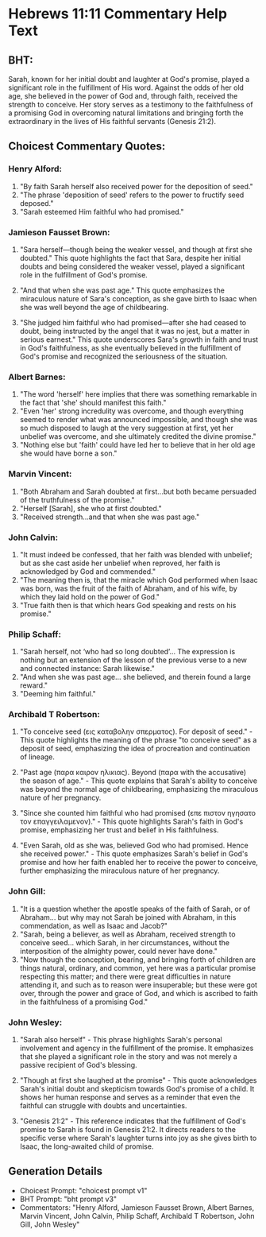 # Hebrews 11:11 Commentary Help Text

## BHT:
Sarah, known for her initial doubt and laughter at God's promise, played a significant role in the fulfillment of His word. Against the odds of her old age, she believed in the power of God and, through faith, received the strength to conceive. Her story serves as a testimony to the faithfulness of a promising God in overcoming natural limitations and bringing forth the extraordinary in the lives of His faithful servants (Genesis 21:2).

## Choicest Commentary Quotes:
### Henry Alford:
1. "By faith Sarah herself also received power for the deposition of seed." 
2. "The phrase 'deposition of seed' refers to the power to fructify seed deposed."
3. "Sarah esteemed Him faithful who had promised."

### Jamieson Fausset Brown:
1. "Sara herself—though being the weaker vessel, and though at first she doubted." This quote highlights the fact that Sara, despite her initial doubts and being considered the weaker vessel, played a significant role in the fulfillment of God's promise.

2. "And that when she was past age." This quote emphasizes the miraculous nature of Sara's conception, as she gave birth to Isaac when she was well beyond the age of childbearing.

3. "She judged him faithful who had promised—after she had ceased to doubt, being instructed by the angel that it was no jest, but a matter in serious earnest." This quote underscores Sara's growth in faith and trust in God's faithfulness, as she eventually believed in the fulfillment of God's promise and recognized the seriousness of the situation.

### Albert Barnes:
1. "The word 'herself' here implies that there was something remarkable in the fact that 'she' should manifest this faith."
2. "Even 'her' strong incredulity was overcome, and though everything seemed to render what was announced impossible, and though she was so much disposed to laugh at the very suggestion at first, yet her unbelief was overcome, and she ultimately credited the divine promise."
3. "Nothing else but 'faith' could have led her to believe that in her old age she would have borne a son."

### Marvin Vincent:
1. "Both Abraham and Sarah doubted at first...but both became persuaded of the truthfulness of the promise." 
2. "Herself [Sarah], she who at first doubted." 
3. "Received strength...and that when she was past age."

### John Calvin:
1. "It must indeed be confessed, that her faith was blended with unbelief; but as she cast aside her unbelief when reproved, her faith is acknowledged by God and commended."
2. "The meaning then is, that the miracle which God performed when Isaac was born, was the fruit of the faith of Abraham, and of his wife, by which they laid hold on the power of God."
3. "True faith then is that which hears God speaking and rests on his promise."

### Philip Schaff:
1. "Sarah herself, not ‘who had so long doubted’... The expression is nothing but an extension of the lesson of the previous verse to a new and connected instance: Sarah likewise."
2. "And when she was past age... she believed, and therein found a large reward."
3. "Deeming him faithful."

### Archibald T Robertson:
1. "To conceive seed (εις καταβολην σπερματος). For deposit of seed." - This quote highlights the meaning of the phrase "to conceive seed" as a deposit of seed, emphasizing the idea of procreation and continuation of lineage.

2. "Past age (παρα καιρον ηλικιας). Beyond (παρα with the accusative) the season of age." - This quote explains that Sarah's ability to conceive was beyond the normal age of childbearing, emphasizing the miraculous nature of her pregnancy.

3. "Since she counted him faithful who had promised (επε πιστον ηγησατο τον επαγγειλαμενον)." - This quote highlights Sarah's faith in God's promise, emphasizing her trust and belief in His faithfulness.

4. "Even Sarah, old as she was, believed God who had promised. Hence she received power." - This quote emphasizes Sarah's belief in God's promise and how her faith enabled her to receive the power to conceive, further emphasizing the miraculous nature of her pregnancy.

### John Gill:
1. "It is a question whether the apostle speaks of the faith of Sarah, or of Abraham... but why may not Sarah be joined with Abraham, in this commendation, as well as Isaac and Jacob?"
2. "Sarah, being a believer, as well as Abraham, received strength to conceive seed... which Sarah, in her circumstances, without the interposition of the almighty power, could never have done."
3. "Now though the conception, bearing, and bringing forth of children are things natural, ordinary, and common, yet here was a particular promise respecting this matter; and there were great difficulties in nature attending it, and such as to reason were insuperable; but these were got over, through the power and grace of God, and which is ascribed to faith in the faithfulness of a promising God."

### John Wesley:
1. "Sarah also herself" - This phrase highlights Sarah's personal involvement and agency in the fulfillment of the promise. It emphasizes that she played a significant role in the story and was not merely a passive recipient of God's blessing.

2. "Though at first she laughed at the promise" - This quote acknowledges Sarah's initial doubt and skepticism towards God's promise of a child. It shows her human response and serves as a reminder that even the faithful can struggle with doubts and uncertainties.

3. "Genesis 21:2" - This reference indicates that the fulfillment of God's promise to Sarah is found in Genesis 21:2. It directs readers to the specific verse where Sarah's laughter turns into joy as she gives birth to Isaac, the long-awaited child of promise.


## Generation Details
- Choicest Prompt: "choicest prompt v1"
- BHT Prompt: "bht prompt v3"
- Commentators: "Henry Alford, Jamieson Fausset Brown, Albert Barnes, Marvin Vincent, John Calvin, Philip Schaff, Archibald T Robertson, John Gill, John Wesley"
